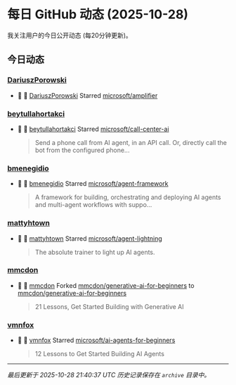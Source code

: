 # 每日 GitHub 动态 (2025-10-28)

我关注用户的今日公开动态 (每20分钟更新)。

## 今日动态

### [DariuszPorowski](https://github.com/DariuszPorowski)
- 🌟 👤 [DariuszPorowski](https://github.com/DariuszPorowski) Starred [microsoft/amplifier](https://github.com/microsoft/amplifier)

### [beytullahortakci](https://github.com/beytullahortakci)
- 🌟 👤 [beytullahortakci](https://github.com/beytullahortakci) Starred [microsoft/call-center-ai](https://github.com/microsoft/call-center-ai)
  > Send a phone call from AI agent, in an API call. Or, directly call the bot from the configured phone...

### [bmenegidio](https://github.com/bmenegidio)
- 🌟 👤 [bmenegidio](https://github.com/bmenegidio) Starred [microsoft/agent-framework](https://github.com/microsoft/agent-framework)
  > A framework for building, orchestrating and deploying AI agents and multi-agent workflows with suppo...

### [mattyhtown](https://github.com/mattyhtown)
- 🌟 👤 [mattyhtown](https://github.com/mattyhtown) Starred [microsoft/agent-lightning](https://github.com/microsoft/agent-lightning)
  > The absolute trainer to light up AI agents.

### [mmcdon](https://github.com/mmcdon)
- 🍴 👤 [mmcdon](https://github.com/mmcdon) Forked [mmcdon/generative-ai-for-beginners](https://github.com/mmcdon/generative-ai-for-beginners) to [mmcdon/generative-ai-for-beginners](https://github.com/mmcdon/generative-ai-for-beginners)
  > 21 Lessons, Get Started Building with Generative AI 

### [vmnfox](https://github.com/vmnfox)
- 🌟 👤 [vmnfox](https://github.com/vmnfox) Starred [microsoft/ai-agents-for-beginners](https://github.com/microsoft/ai-agents-for-beginners)
  > 12 Lessons to Get Started Building AI Agents


---
*最后更新于 2025-10-28 21:40:37 UTC*
*历史记录保存在 `archive` 目录中。*
